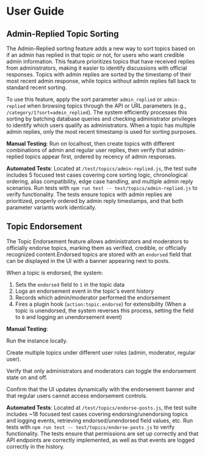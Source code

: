 # User Guide

## Admin-Replied Topic Sorting

The Admin-Replied sorting feature adds a new way to sort topics based on if an admin has replied in that topic or not, for users who want credible admin information. This feature prioritizes topics that have received replies from administrators, making it easier to identify discussions with official responses. Topics with admin replies are sorted by the timestamp of their most recent admin response, while topics without admin replies fall back to standard recent sorting.

To use this feature, apply the sort parameter `admin_replied` or `admin-replied` when browsing topics through the API or URL parameters (e.g., `/category/1?sort=admin_replied`). The system efficiently processes this sorting by batching database queries and checking administrator privileges to identify which users qualify as administrators. When a topic has multiple admin replies, only the most recent timestamp is used for sorting purposes.

**Manual Testing**: Run on localhost, then create topics with different combinations of admin and regular user replies, then verify that admin-replied topics appear first, ordered by recency of admin responses. 

**Automated Tests**: Located at `/test/topics/admin-replied.js`, the test suite includes 5 focused test cases covering core sorting logic, chronological ordering, alias compatibility, edge case handling, and multiple admin reply scenarios. Run tests with `npm run test -- test/topics/admin-replied.js` to verify functionality. The tests ensure topics with admin replies are prioritized, properly ordered by admin reply timestamps, and that both parameter variants work identically.


## Topic Endorsement

The Topic Endorsement feature allows administrators and moderators to officially endorse topics, marking them as verified, credible, or officially recognized content.Endorsed topics are stored with an `endorsed` field that can be displayed in the UI with a banner appearing next to posts.

When a topic is endorsed, the system:
1. Sets the `endorsed` field to `1` in the topic data
2. Logs an endorsement event in the topic's event history
3. Records which admin/moderator performed the endorsement
4. Fires a plugin hook (`action:topic.endorse`) for extensibility
(When a topic is unendorsed, the system reverses this process, setting the field to `0` and logging an unendorsement event)

**Manual Testing**: 

Run the instance locally.

Create multiple topics under different user roles (admin, moderator, regular user).

Verify that only administrators and moderators can toggle the endorsement state on and off.

Confirm that the UI updates dynamically with the endorsement banner and that regular users cannot access endorsement controls.

**Automated Tests**: Located at `/test/topics/endorse-posts.js`, the test suite includes ~18 focused test cases covering endorsing/unendorsing topics and logging events, retrieving endorsed/unendorsed field values, etc. Run tests with `npm run test -- test/topics/endorse-posts.js` to verify functionality. The tests ensure that permissions are set up correctly and that API endpoints are correctly implemented, as well as that events are logged correctly in the history.
